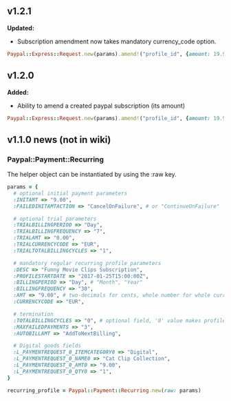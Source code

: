 ## v1.2.1
__Updated:__
- Subscription amendment now takes mandatory currency_code option.

```rb
Paypal::Express::Request.new(params).amend!("profile_id", {amount: 19.95, currency_code: "EUR", note: "will show up in email and profile logs"})
```

## v1.2.0
__Added:__
- Ability to amend a created paypal subscription (its amount)

```rb
Paypal::Express::Request.new(params).amend!("profile_id", {amount: 19.95, note: "will show up in email and profile logs"})
```

## v1.1.0 news (not in wiki)
### Paypal::Payment::Recurring
The helper object can be instantiated by using the :raw key.  

```rb
params = {
  # optional initial payment parameters
  :INITAMT => "9.00",
  :FAILEDINITAMTACTION => "CancelOnFailure", # or "ContinueOnFailure"

  # optional trial parameters
  :TRIALBILLINGPERIOD => "Day",
  :TRIALBILLINGFREQUENCY => "7",
  :TRIALAMT => "0.00",
  :TRIALCURRENCYCODE => "EUR",
  :TRIALTOTALBILLINGCYCLES => "1",

  # mandatory regular recurring profile parameters
  :DESC => "Funny Movie Clips Subscription",
  :PROFILESTARTDATE => "2017-01-25T15:00:00Z",
  :BILLINGPERIOD => "Day", # "Month", "Year"
  :BILLINGFREQUENCY => "30",
  :AMT => "9.00", # two-decimals for cents, whole number for whole currency, like a Euro or Dollar
  :CURRENCYCODE => "EUR",

  # termination
  :TOTALBILLINGCYCLES => "0", # optional field, '0' value makes profile last forever
  :MAXFAILEDPAYMENTS => "3",
  :AUTOBILLAMT => "AddToNextBilling",

  # Digital goods fields
  :L_PAYMENTREQUEST_0_ITEMCATEGORY0 => "Digital",
  :L_PAYMENTREQUEST_0_NAME0 => "Cat Clip Collection",
  :L_PAYMENTREQUEST_0_AMT0 => "9.00",
  :L_PAYMENTREQUEST_0_QTY0 => "1",
}

recurring_profile = Paypal::Payment::Recurring.new(raw: params)
```
